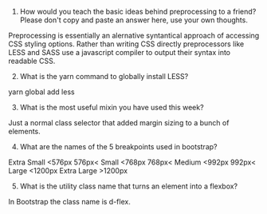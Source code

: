 <!-- Answers to the Self Study Questions go here -->

1. How would you teach the basic ideas behind preprocessing to a friend?  Please don't copy and paste an answer here, use your own thoughts.

Preprocessing is essentially an alernative syntantical approach of accessing CSS styling options. Rather than writing CSS directly preprocessors like LESS and SASS use a javascript compiler to output their syntax into readable CSS.

2. What is the yarn command to globally install LESS?

yarn global add less


3. What is the most useful mixin you have used this week?

Just a normal class selector that added margin sizing to a bunch of elements. 

4. What are the names of the 5 breakpoints used in bootstrap?

Extra Small <576px
576px< Small <768px
768px< Medium <992px
992px< Large <1200px
Extra Large >1200px

5. What is the utility class name that turns an element into a flexbox?

In Bootstrap the class name is d-flex.
